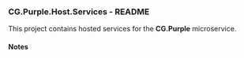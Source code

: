 
### CG.Purple.Host.Services - README

This project contains hosted services for the **CG.Purple** microservice.

#### Notes






